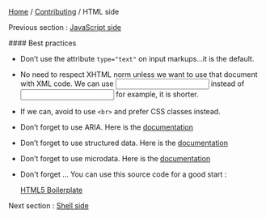 [Home](../../README.md) / [Contributing](../contributing.md) / HTML side

Previous section : [JavaScript side](js.md)

#### Best practices

- Don’t use the attribute `type="text"` on input markups...it is the default.

- No need to respect XHTML norm unless we want to use that document with XML code.
  We can use <input> instead of <input/> for example, it is shorter.
  
- If we can, avoid to use `<br>` and prefer CSS classes instead.

- Don’t forget to use ARIA. Here is the [documentation](https://developer.mozilla.org/en-US/docs/Web/Accessibility/ARIA)

- Don’t forget to use structured data. Here is the 
  [documentation](https://developers.google.com/search/docs/guides/intro-structured-data)
  
- Don’t forget to use microdata. Here is the [documentation](https://www.w3.org/TR/microdata/)

- Don't forget ... You can use this source code for a good start :

  [HTML5 Boilerplate](https://html5boilerplate.com/)
  
Next section : [Shell side](shell.md)
